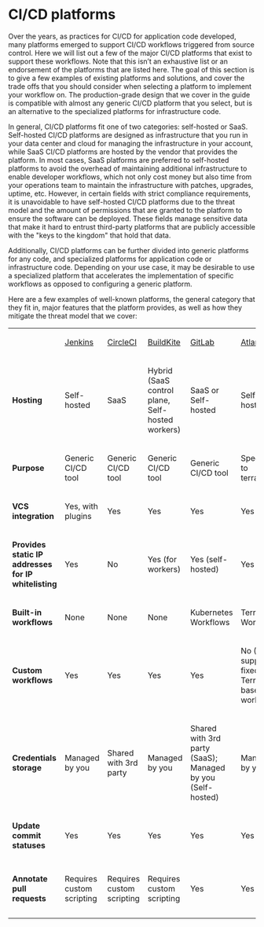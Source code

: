 # CI/CD platforms

Over the years, as practices for CI/CD for application code developed, many platforms emerged to support CI/CD workflows
triggered from source control. Here we will list out a few of the major CI/CD platforms that exist to support these
workflows. Note that this isn’t an exhaustive list or an endorsement of the platforms that are listed here. The goal of
this section is to give a few examples of existing platforms and solutions, and cover the trade offs that you should
consider when selecting a platform to implement your workflow on. The production-grade design that we cover in the guide
is compatible with almost any generic CI/CD platform that you select, but is an alternative to the specialized platforms
for infrastructure code.

In general, CI/CD platforms fit one of two categories: self-hosted or SaaS. Self-hosted CI/CD platforms are designed as
infrastructure that you run in your data center and cloud for managing the infrastructure in your account, while SaaS
CI/CD platforms are hosted by the vendor that provides the platform. In most cases, SaaS platforms are preferred to
self-hosted platforms to avoid the overhead of maintaining additional infrastructure to enable developer workflows,
which not only cost money but also time from your operations team to maintain the infrastructure with patches, upgrades,
uptime, etc. However, in certain fields with strict compliance requirements, it is unavoidable to have self-hosted CI/CD
platforms due to the threat model and the amount of permissions that are granted to the platform to ensure the software
can be deployed. These fields manage sensitive data that make it hard to entrust third-party platforms that are publicly
accessible with the "keys to the kingdom" that hold that data.

Additionally, CI/CD platforms can be further divided into generic platforms for any code, and specialized platforms for
application code or infrastructure code. Depending on your use case, it may be desirable to use a specialized platform
that accelerates the implementation of specific workflows as opposed to configuring a generic platform.

Here are a few examples of well-known platforms, the general category that they fit in, major features that the platform
provides, as well as how they mitigate the threat model that we cover:

<table>
<colgroup>
<col />
<col />
<col />
<col />
<col />
<col />
<col />
</colgroup>
<tbody>
<tr className="odd">
<td><p><strong></strong></p></td>
<td><p><a href="https://jenkins.io/">Jenkins</a></p></td>
<td><p><a href="https://circleci.com/">CircleCI</a></p></td>
<td><p><a href="https://buildkite.com/">BuildKite</a></p></td>
<td><p><a href="https://gitlab.com/">GitLab</a></p></td>
<td><p><a href="https://www.runatlantis.io">Atlantis</a></p></td>
<td><p><a href="https://www.hashicorp.com/products/terraform/">TFE and TFC</a></p></td>
</tr>
<tr className="even">
<td><p><strong>Hosting</strong></p></td>
<td><p>Self-hosted</p></td>
<td><p>SaaS</p></td>
<td><p>Hybrid (SaaS control plane, Self-hosted workers)</p></td>
<td><p>SaaS or Self-hosted</p></td>
<td><p>Self-hosted</p></td>
<td><p>SaaS or Self-hosted</p></td>
</tr>
<tr className="odd">
<td><p><strong>Purpose</strong></p></td>
<td><p>Generic CI/CD tool</p></td>
<td><p>Generic CI/CD tool</p></td>
<td><p>Generic CI/CD tool</p></td>
<td><p>Generic CI/CD tool</p></td>
<td><p>Specialized to terraform</p></td>
<td><p>Specialized to terraform</p></td>
</tr>
<tr className="even">
<td><p><strong>VCS integration</strong></p></td>
<td><p>Yes, with plugins</p></td>
<td><p>Yes</p></td>
<td><p>Yes</p></td>
<td><p>Yes</p></td>
<td><p>Yes</p></td>
<td><p>Yes</p></td>
</tr>
<tr className="odd">
<td><p><strong>Provides static IP addresses for IP whitelisting</strong></p></td>
<td><p>Yes</p></td>
<td><p>No</p></td>
<td><p>Yes (for workers)</p></td>
<td><p>Yes (self-hosted)</p></td>
<td><p>Yes</p></td>
<td><p>Yes (TFE)</p></td>
</tr>
<tr className="even">
<td><p><strong>Built-in workflows</strong></p></td>
<td><p>None</p></td>
<td><p>None</p></td>
<td><p>None</p></td>
<td><p>Kubernetes Workflows</p></td>
<td><p>Terraform Workflows</p></td>
<td><p>Terraform Workflows</p></td>
</tr>
<tr className="odd">
<td><p><strong>Custom workflows</strong></p></td>
<td><p>Yes</p></td>
<td><p>Yes</p></td>
<td><p>Yes</p></td>
<td><p>Yes</p></td>
<td><p>No (Only supports a fixed Terraform-based workflow)</p></td>
<td><p>No (Only supports a fixed Terraform-based workflow)</p></td>
</tr>
<tr className="even">
<td><p><strong>Credentials storage</strong></p></td>
<td><p>Managed by you</p></td>
<td><p>Shared with 3rd party</p></td>
<td><p>Managed by you</p></td>
<td><p>Shared with 3rd party (SaaS); Managed by you (Self-hosted)</p></td>
<td><p>Managed by you</p></td>
<td><p>Shared with 3rd party (TFC); Managed by you (TFE)</p></td>
</tr>
<tr className="odd">
<td><p><strong>Update commit statuses</strong></p></td>
<td><p>Yes</p></td>
<td><p>Yes</p></td>
<td><p>Yes</p></td>
<td><p>Yes</p></td>
<td><p>Yes</p></td>
<td><p>Yes</p></td>
</tr>
<tr className="even">
<td><p><strong>Annotate pull requests</strong></p></td>
<td><p>Requires custom scripting</p></td>
<td><p>Requires custom scripting</p></td>
<td><p>Requires custom scripting</p></td>
<td><p>Yes</p></td>
<td><p>Yes</p></td>
<td><p>Supports multiple infrastructure tools</p></td>
</tr>
</tbody>
</table>


<!-- ##DOCS-SOURCER-START
{"sourcePlugin":"Local File Copier","hash":"c728900868ee40f23042497e3d1c64f2"}
##DOCS-SOURCER-END -->
